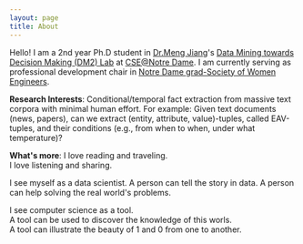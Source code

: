 ```yaml
---
layout: page
title: About
---
```


Hello! I am a 2nd year Ph.D student in <a rel="mjiang" href="http://www.meng-jiang.com/">Dr.Meng Jiang</a>'s <a rel="dm2" href="http://www.meng-jiang.com/lab.html">Data Mining towards Decision Making (DM2) Lab</a> at <a rel="ndcse" href="http://cse.nd.edu/">CSE@Notre Dame</a>. I am currently serving as professional development chair in <a rel="ndswe" href="https://engineering.nd.edu/student-organizations/swe/gradswe">Notre Dame grad-Society of Women Engineers</a>. 

<strong>Research Interests</strong>: 
Conditional/temporal fact extraction from massive text corpora with minimal human effort. For example: Given text documents (news, papers), can we extract (entity, attribute, value)-tuples, called EAV-tuples, and their conditions (e.g., from when to when, under what temperature)? 

<strong>What's more</strong>: 
I love reading and traveling.  
I love listening and sharing.  

I see myself as a data scientist.
A person can tell the story in data. 
A person can help solving the real world's problems. 

I see computer science as a tool.  
A tool can be used to discover the knowledge of this worls.  
A tool can illustrate the beauty of 1 and 0 from one to another. 
